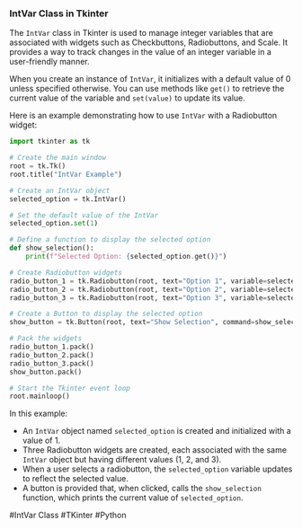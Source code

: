 ### IntVar Class in Tkinter

The `IntVar` class in Tkinter is used to manage integer variables that are associated with widgets such as Checkbuttons, Radiobuttons, and Scale. It provides a way to track changes in the value of an integer variable in a user-friendly manner.

When you create an instance of `IntVar`, it initializes with a default value of 0 unless specified otherwise. You can use methods like `get()` to retrieve the current value of the variable and `set(value)` to update its value.

Here is an example demonstrating how to use `IntVar` with a Radiobutton widget:

```python
import tkinter as tk

# Create the main window
root = tk.Tk()
root.title("IntVar Example")

# Create an IntVar object
selected_option = tk.IntVar()

# Set the default value of the IntVar
selected_option.set(1)

# Define a function to display the selected option
def show_selection():
    print(f"Selected Option: {selected_option.get()}")

# Create Radiobutton widgets
radio_button_1 = tk.Radiobutton(root, text="Option 1", variable=selected_option, value=1)
radio_button_2 = tk.Radiobutton(root, text="Option 2", variable=selected_option, value=2)
radio_button_3 = tk.Radiobutton(root, text="Option 3", variable=selected_option, value=3)

# Create a Button to display the selected option
show_button = tk.Button(root, text="Show Selection", command=show_selection)

# Pack the widgets
radio_button_1.pack()
radio_button_2.pack()
radio_button_3.pack()
show_button.pack()

# Start the Tkinter event loop
root.mainloop()
```

In this example:
- An `IntVar` object named `selected_option` is created and initialized with a value of 1.
- Three Radiobutton widgets are created, each associated with the same `IntVar` object but having different values (1, 2, and 3).
- When a user selects a radiobutton, the `selected_option` variable updates to reflect the selected value.
- A button is provided that, when clicked, calls the `show_selection` function, which prints the current value of `selected_option`.

#IntVar Class #TKinter #Python